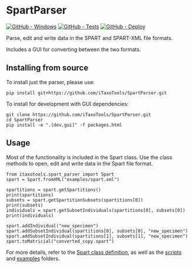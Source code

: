 # SpartParser

[![GitHub - Windows](https://github.com/stefanpatman/pypi-gui/actions/workflows/windows.yml/badge.svg)](
    https://github.com/StefanPatman/pypi-gui/actions/workflows/windows.yml)
[![GitHub - Tests](https://github.com/stefanpatman/pypi-gui/actions/workflows/test.yml/badge.svg)](
    https://github.com/StefanPatman/pypi-gui/actions/workflows/test.yml)
[![GitHub - Deploy](https://github.com/stefanpatman/pypi-gui/actions/workflows/deploy.yml/badge.svg)](
    https://github.com/StefanPatman/pypi-gui/actions/workflows/deploy.yml)

Parse, edit and write data in the SPART and SPART-XML file formats.

Includes a GUI for converting between the two formats.


## Installing from source

To install just the parser, please use:

```
pip install git+https://github.com/iTaxoTools/SpartParser.git
```

To install for development with GUI dependencies:

```
git clone https://github.com/iTaxoTools/SpartParser.git
cd SpartParser
pip install -e ".[dev,gui]" -f packages.html
```

## Usage

Most of the functionality is included in the Spart class. Use the class methods to open, edit and write data in the Spart file format.

```
from itaxotools.spart_parser import Spart
spart = Spart.fromXML("examples/spart.xml")

spartitions = spart.getSpartitions()
print(spartitions)
subsets = spart.getSpartitionSubsets(spartitions[0])
print(subsets)
individuals = spart.getSubsetIndividuals(spartitions[0], subsets[0])
print(individuals)

spart.addIndividual("new_specimen")
spart.addSubsetIndividual(spartitions[0], subsets[0], "new_specimen")
spart.addSubsetIndividual(spartitions[1], subsets[1], "new_specimen")
spart.toMatricial("converted_copy.spart")
```

For more details, refer to the [Spart class definition](src/itaxotools/spart_parser/main.py), as well as the [scripts](scripts) and [examples](examples) folders.
